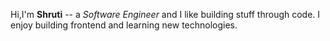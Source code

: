 Hi,I'm <b>Shruti</b> -- a <em>Software Engineer</em> and I like building stuff through code. I enjoy building 
                 frontend and learning new technologies.
